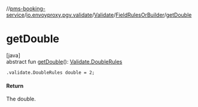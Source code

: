 //[pms-booking-service](../../../../index.md)/[io.envoyproxy.pgv.validate](../../index.md)/[Validate](../index.md)/[FieldRulesOrBuilder](index.md)/[getDouble](get-double.md)

# getDouble

[java]\
abstract fun [getDouble](get-double.md)(): [Validate.DoubleRules](../-double-rules/index.md)

`.validate.DoubleRules double = 2;`

#### Return

The double.
